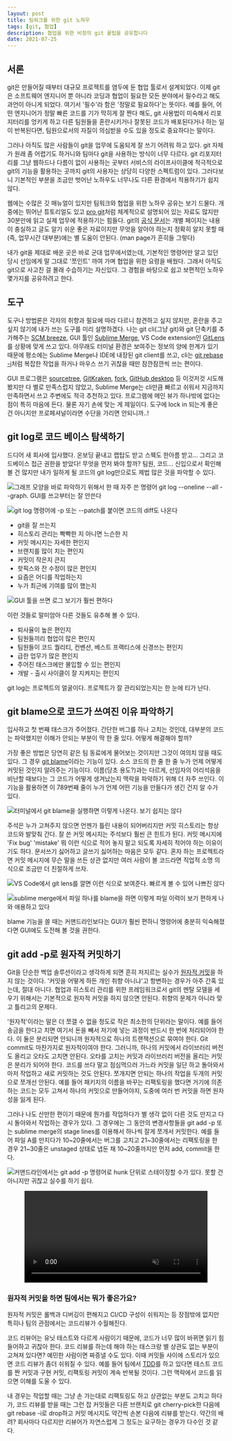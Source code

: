 ```yaml
---
layout: post
title: 팀워크를 위한 git 노하우
tags: [git, 협업]
description: 협업을 위한 비장의 git 꿀팁을 공유합니다
date: 2021-07-25
---
```


## 서론

git은 만들어질 때부터 대규모 프로젝트를 염두에 둔 협업 툴로서 설계되었다. 이제 git은 소프트웨어 엔지니어 뿐 아니라 코딩과 협업이 필요한 모든 분야에서 필수라고 해도 과언이 아니게 되었다. 여기서 '필수'라 함은 '정말로 필요하다'는 뜻이다. 예를 들어, 어떤 엔지니어가 정말 빠른 코드를 기가 막히게 잘 짠다 해도, git 사용법이 미숙해서 리포지터리를 엉키게 하고 다른 팀원들을 혼란시키거나 잘못된 코드가 배포된다거나 하는 일이 반복된다면, 팀원으로서의 자질이 의심받을 수도 있을 정도로 중요하다는 말이다.

그러나 아직도 많은 사람들이 git을 업무에 도움되게 잘 쓰기 어려워 하고 있다. git 자체가 원래 좀 어렵기도 하거니와 팀마다 git을 사용하는 방식이 너무 다르다. git 리포지터리를 그냥 웹하드나 다름이 없이 사용하는 곳부터 서비스의 라이프사이클에 적극적으로 git의 기능을 활용하는 곳까지 git의 사용자는 상당히 다양한 스펙트럼이 있다. 그러다보니 기본적인 부분을 조금만 벗어난 노하우도 너무나도 다른 환경에서 적용하기가 쉽지 않다.

웹에는 수많은 깃 매뉴얼이 있지만 팀워크와 협업을 위한 노하우 공유는 보기 드물다. 개중에는 뛰어난 튜토리얼도 있고 [pro git](https://git-scm.com/book/ko/v2)처럼 체계적으로 설명되어 있는 자료도 많지만 30분만에 읽고 실제 업무에 적용하기는 힘들다. git의 [공식 문서](https://git-scm.com/docs)는 개별 페이지는 내용이 충실하고 글도 알기 쉬운 좋은 자료이지만 무엇을 알아야 하는지 정확히 알지 못할 때(즉, 업무시간 대부분)에는 별 도움이 안된다. (man page가 흔히들 그렇다)

내가 git을 제대로 배운 곳은 바로 군대 업무에서였는데, 기본적인 명령어만 알고 있던 당시 선임에게 말 그대로 '쪼인트' 까여 가며 협업을 위한 요령을 배웠다. 그래서 아직도 git으로 사고친 걸 몰래 수습하기는 자신있다. 그 경험을 바탕으로 쉽고 보편적인 노하우 몇가지를 공유하려고 한다.

## 도구

도구나 방법론은 각자의 취향과 필요에 따라 다르니 참견하고 싶지 않지만, 혼란을 주고 싶지 않기에 내가 쓰는 도구를 미리 설명하겠다. 나는 git cli(그냥 git)와 git 단축키를 추가해주는 [SCM breeze](https://github.com/scmbreeze/scm_breeze), GUI 툴인 [Sublime Merge](https://www.sublimemerge.com/), VS Code extension인 [GitLens](https://marketplace.visualstudio.com/items?itemName=eamodio.gitlens)를 상황에 맞게 쓰고 있다. 아무래도 터미널 환경은 보여주는 정보의 양에 한계가 있기 때문에 평소에는 Sublime Merge나 IDE에 내장된 git client를 쓰고, cli는 [git rebase -i](https://git-scm.com/book/en/v2/Git-Tools-Rewriting-History#_changing_multiple)처럼 복잡한 작업을 하거나 마우스 쓰기 귀찮을 때만 잠깐잠깐씩 쓰는 편이다.

GUI 프로그램은 [sourcetree](https://www.sourcetreeapp.com/), [GitKraken](https://www.gitkraken.com/), [fork](https://git-fork.com/), [GitHub desktop](https://desktop.github.com/) 등 이것저것 시도해봤지만 다 별로 만족스럽지 않았고, Sublime Merge는 cli만큼 빠르고 쉬워서 지금까지 만족하면서 쓰고 주변에도 적극 추천하고 있다. 프로그램에 메인 뷰가 하나밖에 없다는 점이 특히 마음에 든다. 물론 자기 손에 맞는 게 제일이다. 도구에 lock in 되는게 좋은 건 아니지만 프로페셔널이라면 수단을 가리면 안되니까..!

## git log로 코드 베이스 탐색하기

드디어 새 회사에 입사했다. 온보딩 끝내고 랩탑도 받고 스웩도 한아름 받고... 그리고 코드베이스 접근 권한을 받았다! 무엇을 먼저 봐야 할까? 팀원, 코드... 신입으로서 확인해볼 건 많지만 내가 일하게 될 코드의 git log만으로도 제법 많은 것을 파악할 수 있다.

![그래프 모양을 바로 파악하기 위해서 한 때 자주 쓴 명령어 `git log --oneline --all --graph`. GUI를 쓰고부터는 잘 안쓴다](./git_log_ag1.png)

![`git log` 명령어에 `-p` 또는 `--patch`를 붙이면 코드의 diff도 나온다](./git_log_ag1p.png)

- git을 잘 쓰는지
- 히스토리 관리는 빡빡한 지 아니면 느슨한 지
- 커밋 메시지는 자세한 편인지
- 브랜치를 많이 치는 편인지
- 커밋이 작은지 큰지
- 핫픽스와 잔 수정이 많은 편인지
- 요즘은 어디를 작업하는지
- 누가 최근에 기여를 많이 했는지

![GUI 툴을 쓰면 로그 보기가 훨씬 편하다](./sublime_log.png)

이런 것들로 말미암아 다른 것들도 유추해 볼 수 있다.

- 퇴사율이 높은 편인지
- 팀원들끼리 협업이 많은 편인지
- 팀원들이 코드 퀄리티, 컨벤션, 베스트 프랙티스에 신경쓰는 편인지
- 급한 업무가 많은 편인지
- 주어진 태스크에만 몰입할 수 있는 편인지
- 개발 - 출시 사이클이 잘 지켜지는 편인지

git log는 프로젝트의 얼굴이다. 프로젝트가 잘 관리되었는지는 한 눈에 티가 난다.

## git blame으로 코드가 쓰여진 이유 파악하기

입사하고 첫 번째 태스크가 주어졌다. 간단한 버그를 하나 고치는 것인데, 대부분의 코드는 파악했지만 이해가 안되는 부분이 딱 한 줄 있다. 어떻게 해결해야 할까?

가장 좋은 방법은 당연히 같은 팀 동료에게 물어보는 것이지만 그것이 여의치 않을 때도 있다. 그 경우 [git blame](https://git-scm.com/docs/git-blame)이라는 기능이 있다. 소스 코드의 한 줄 한 줄 누가 언제 어떻게 커밋된 것인지 알려주는 기능이다. 이름(당초 용도?)과는 다르게, 선임자의 어리석음을 비난할 때보다는 그 코드가 어떻게 생겨났는지 맥락을 파악하기 위해 더 자주 쓰인다. 이 기능을 활용하면 이 789번째 줄이 누가 언제 어떤 기능을 만들다가 생긴 건지 알 수가 있다.

![터미널에서 `git blame`을 실행하면 이렇게 나온다. 보기 쉽지는 않다](./git_blame.png)

주석은 누가 고쳐주지 않으면 언젠가 틀린 내용이 되어버리지만 커밋 히스토리는 항상 코드와 발맞춰 간다. 잘 쓴 커밋 메시지는 주석보다 훨씬 큰 힌트가 된다. 커밋 메시지에 'Fix bug' 'mistake' 뭐 이런 식으로 적어 놓지 말고 되도록 자세히 적어야 하는 이유이기도 하다. 문서쓰기 싫어하고 글쓰기 싫어하는 마음은 모두 같다. 혼자 하는 프로젝트라면 커밋 메시지에 무슨 말을 쓰든 상관 없지만 여러 사람이 볼 코드라면 직업적 소명 의식으로 조금만 더 친절하게 쓰자.

![VS Code에서 git lens를 깔면 이런 식으로 보여준다. 빠르게 볼 수 있어 나쁘진 않다](./gitlens_blame.png)

![sublime merge에서 파일 하나를 blame을 하면 이렇게 파일 이력이 보기 편하게 나와 애용하고 있다](./sublime_blame.png)

blame 기능을 쓸 때는 커맨드라인보다는 GUI가 훨씬 편하니 명령어에 충분히 익숙해졌다면 GUI에도 도전해 볼 것을 권한다.

## git add -p로 원자적 커밋하기

Git을 단순한 백업 솔루션이라고 생각하게 되면 흔히 저지르는 실수가 [원자적 커밋](https://en.wikipedia.org/wiki/Atomic_commit)을 하지 않는 것이다. '커밋을 어떻게 하든 개인 취향 아니냐'고 항변하는 경우가 아주 간혹 있는데, 절대 아니다. 협업과 히스토리 관리를 위한 프레임워크로서 git의 멘탈 모델을 세우기 위해서는 기본적으로 원자적 커밋을 하지 않으면 안된다. 취향의 문제가 아니라 맞고 틀리고의 문제다.

'원자적'이라는 말은 더 쪼갤 수 없을 정도로 작은 최소한의 단위라는 말이다. 예를 들어 송금을 한다고 치면 여기서 돈을 빼서 저기에 넣는 과정이 반드시 한 번에 처리되어야 한다. 이 둘은 분리되면 안되니까 원자적으로 하나의 트랜잭션으로 묶여야 한다. Git commit도 마찬가지로 원자적이여야 한다. 그러니까, 하나의 커밋에서 라이브러리 버전도 올리고 오타도 고치면 안된다. 오타를 고치는 커밋과 라이브러리 버전을 올리는 커밋은 분리가 되어야 한다. 코드를 쓰다 말고 점심먹으러 가느라 커밋을 일단 하고 돌아와서 마저 작업하고 새로 커밋하는 것도 안된다. 쪼개지면 안되는 하나의 작업을 두개의 커밋으로 쪼개선 안된다. 예를 들어 패키지의 이름을 바꾸는 리팩토링을 했다면 거기에 의존하는 코드는 모두 고쳐서 하나의 커밋으로 만들어야지, 도중에 여러 번 커밋을 하면 원자성을 잃게 된다.

그러나 나도 산만한 편이기 때문에 뭔가를 작업하다가 별 생각 없이 다른 것도 만지고 다시 돌아와서 작업하는 경우가 있다. 그 경우에는 그 동안의 변경사항들을 git add -p 또는 sublime merge의 stage lines를 이용해서 하나씩 잘게 쪼개서 커밋한다. 예를 들어 파일 A를 만지다가 10~20줄에서는 버그를 고치고 21~30줄에서는 리팩토링을 한 경우 21~30줄은 unstaged 상태로 냅둔 채 10~20줄까지만 먼저 add, commit을 한다.

![커맨드라인에서는 `git add -p` 명령어로 hunk 단위로 스테이징할 수가 있다. 못할 건 아니지만 귀찮고 실수를 하기 쉽다.](./git_add_p.png)

<figure>
<video src="./sublime_add_p.m4v" preload="auto" style="width: 100%;" autoplay playsinline loop muted />
<figcaption>sublime merge에서는 줄 단위로 스테이징하기가 약간 더 편하다</figcaption>
</figure>

### 원자적 커밋을 하면 팀에서는 뭐가 좋은가요?

원자적 커밋은 롤백과 디버깅이 편해지고 CI/CD 구성이 쉬워지는 등 장점밖에 없지만 특히나 팀의 관점에서는 코드리뷰가 수월해진다.

코드 리뷰어는 유닛 테스트와 다르게 사람이기 때문에, 코드가 너무 많이 바뀌면 읽기 힘들어하고 귀찮아 한다. 코드 리뷰를 하는데 해야 하는 태스크랑 별 상관도 없는 부분이 고쳐져 있다면? 예민한 사람이면 짜증낼 수도 있다. 이때 커밋들 사이에 스토리가 있으면 코드 리뷰가 좀더 쉬워질 수 있다. 예를 들어 팀에서 [TDD](https://en.wikipedia.org/wiki/Test-driven_development)를 하고 있다면 테스트 코드를 짠 커밋과 구현 커밋, 리팩토링 커밋이 계속 반복될 것이다. 그런 맥락에서 코드를 읽으면 이해를 도울 수 있다.

내 경우는 작업할 때는 그냥 손 가는대로 리팩토링도 하고 상관없는 부분도 고치고 하다가, 코드 리뷰를 받을 때는 그런 잡 커밋들은 다른 브랜치로 git cherry-pick한 다음에 git rebase -i로 drop하고 커밋 메시지도 약간씩 손본 다음에 리뷰를 받는다. 약간의 배려? 회사마다 다르지만 리뷰어가 자연스럽게 그 정도는 요구하는 경우가 다수인 것 같다.
